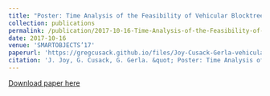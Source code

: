 ```yaml
---
title: "Poster: Time Analysis of the Feasibility of Vehicular Blocktrees"
collection: publications
permalink: /publication/2017-10-16-Time-Analysis-of-the-Feasibility-of-Vehicular-Blocktrees
date: 2017-10-16
venue: 'SMARTOBJECTS’17'
paperurl: 'https://gregcusack.github.io/files/Joy-Cusack-Gerla-vehicular-blockchains'
citation: 'J. Joy, G. Cusack, G. Gerla. &quot; Poster: Time Analysis of the Feasibility of Vehicular Blocktrees&quot; SMARTOBJECTS, 2017'
---
```

[Download paper here](https://gregcusack.github.io/files/Joy-Cusack-Gerla-vehicular-blockchains.pdf)